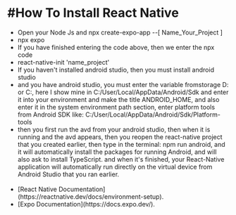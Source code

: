 <H1> #How To Install React Native </H1>
<ul>
  <li>Open your Node Js and npx create-expo-app --[ Name_Your_Project ] </li>
  <li>npx expo</li>

  <li>If you have finished entering the code above, then we enter the npx code</li>
  <li>react-native-init 'name_project'</li>
  <li>If you haven't installed android studio, then you must install android studio</li>
  <li>and you have android studio, you must enter the variable fromstorage D: or C:, here I show mine in C:/User/Local/AppData/Android/Sdk and enter it into your environment and make the title ANDROID_HOME, and also enter it in the system environment path section, enter platform tools from Android SDK like: C:/User/Local/AppData/Android/Sdk/Platform-tools</li>
  <li>then you first run the avd from your android studio, then when it is running and the avd appears, then you reopen the react-native project that you created earlier, then type in the terminal: npm run android, and it will automatically install the packages for running Android, and will also ask to install TypeScript. and when it's finished, your React-Native application will automatically run directly on the virtual device from Android Studio that you ran earlier. </li>
  <br>
  <li> [React Native Documentation](https://reactnative.dev/docs/environment-setup).</li>
  <li> [Expo Documentation](https://docs.expo.dev/).</li>
</ul>
  
